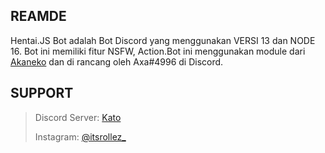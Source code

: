 ## REAMDE

Hentai.JS Bot adalah Bot Discord yang menggunakan VERSI 13 dan NODE 16.
Bot ini memiliki fitur NSFW, Action.Bot ini menggunakan module dari [Akaneko](https://www.npmjs.com/package/akaneko?activeTab=readme) dan di rancang oleh Axa#4996 di Discord.

## SUPPORT

> Discord Server: [Kato](https://discord.gg/qQEs4zxX7u)
>
> Instagram: [@itsrollez_](https://www.instagram.com/itsrollez_/)

